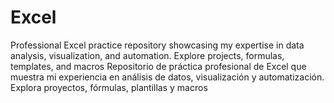 # Excel
Professional Excel practice repository showcasing my expertise in data analysis, visualization, and automation. Explore projects, formulas, templates, and macros Repositorio de práctica profesional de Excel que muestra mi experiencia en análisis de datos, visualización y automatización. Explora proyectos, fórmulas, plantillas y macros 
